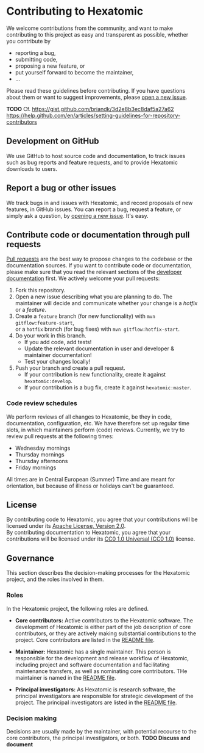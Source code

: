 # Contributing to Hexatomic

We welcome contributions from the community, and want to make contributing to this project as easy and transparent as possible, whether you contribute by

- reporting a bug,
- submitting code,
- proposing a new feature, or
- put yourself forward to become the maintainer,
- ...

Please read these guidelines before contributing.
If you have questions about them or want to suggest improvements, please [open a new issue](https://github.com/hexatomic/hexatomic/issues/new).

**TODO** Cf. https://gist.github.com/briandk/3d2e8b3ec8daf5a27a62 
https://help.github.com/en/articles/setting-guidelines-for-repository-contributors

## Development on GitHub

We use GitHub to host source code and documentation, to track issues such as bug reports and feature requests, and to provide Hexatomic downloads to users.

## Report a bug or other issues

We track bugs in and issues with Hexatomic, and record proposals of new features, in GitHub issues.
You can report a bug, request a feature, or simply ask a question, by [opening a new issue](https://github.com/hexatomic/hexatomic/issues/new).
It's easy.

## Contribute code or documentation through pull requests

[Pull requests](https://help.github.com/en/articles/github-glossary#pull-request) are the best way to propose changes to the codebase or the documentation sources. If you want to contribute code or documentation, please make sure that you read the relevant sections of the [developer documentation](https://hexatomic.github.io/hexatomic/v0.1.0/dev/) first. We actively welcome your pull requests:

1. Fork this repository.
1. Open a new issue describing what you are planning to do. The maintainer will decide and communicate whether your change is a *hotfix* or a *feature*.
1. Create a `feature` branch (for new functionality) with `mvn gitflow:feature-start`,  
or a `hotfix` branch (for bug fixes) with `mvn gitflow:hotfix-start`.
1. Do your work in this branch.
    - If you add code, add tests!
    - Update the relevant documentation in user and developer & maintainer documentation!
    - Test your changes locally!
3. Push your branch and create a pull request.  
    - If your contribution is new functionality, create it against `hexatomic:develop`.
    - If your contribution is a bug fix, create it against `hexatomic:master`.

### Code review schedules

We perform reviews of all changes to Hexatomic, be they in code, documentation, configuration, etc.
We have therefore set up regular time slots, in which maintainers perform (code) reviews.
Currently, we try to review pull requests at the following times:
- Wednesday mornings
- Thursday mornings
- Thursday afternoons
- Friday mornings
  
All times are in Central European (Summer) Time and are meant for orientation, but because of illness or holidays can't be guaranteed.

## License

By contributing code to Hexatomic, you agree that your contributions will be licensed under its [Apache License, Version 2.0](LICENSE).  
By contributing documentation to Hexatomic, you agree that your contributions will be licensed under its [CC0 1.0 Universal (CC0 1.0)](https://creativecommons.org/publicdomain/zero/1.0/legalcode) license.

## Governance

This section describes the decision-making processes for the Hexatomic project, and the roles involved in them.

### Roles

In the Hexatomic project, the following roles are defined.

- **Core contributors:** Active contributors to the Hexatomic software. The development of Hexatomic is either part of the job description of core contributors, or they are actively making substantial contributions to the project. Core contributors are listed in the [README file](README.md).

- **Maintainer:** Hexatomic has a single maintainer. This person is responsible for the development and release workflow of Hexatomic, including project and software documentation and facilitating maintenance transfers, as well as nominating core contributors. THe maintainer is named in the [README file](README.md).

- **Principal investigators:** As Hexatomic is research software, the principal investigators are responsible for strategic development of the project. The principal investigators are listed in the [README file](README.md).

### Decision making

Decisions are usually made by the maintainer, with potential recourse to the core contributors, the principal investigators, or both. **TODO Discuss and document**
